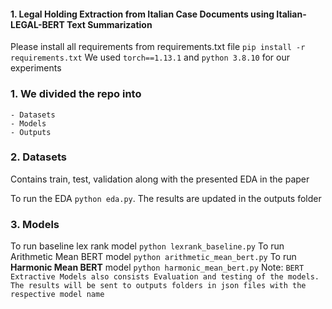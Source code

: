 #### 1. Legal Holding Extraction from Italian Case Documents using Italian-LEGAL-BERT Text Summarization

Please install all requirements from requirements.txt file
    `pip install -r requirements.txt`
We used `torch==1.13.1` and `python 3.8.10` for our experiments
### 1. We divided the repo into 
    - Datasets
    - Models
    - Outputs

### 2. Datasets
Contains train, test, validation along with the presented EDA in the paper

To run the EDA `python eda.py`. The results are updated in the outputs folder

### 3. Models
To run baseline lex rank model `python lexrank_baseline.py`
To run Arithmetic Mean BERT model `python arithmetic_mean_bert.py`
To run **Harmonic Mean BERT** model `python harmonic_mean_bert.py`
Note:
 `BERT Extractive Models also consists Evaluation and testing of the models. The results will be sent to outputs folders in json files with the respective model name`
